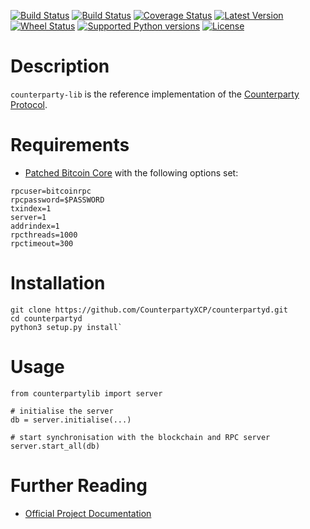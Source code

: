 [![Build Status](https://travis-ci.org/CounterpartyXCP/counterpartyd.svg)](https://travis-ci.org/CounterpartyXCP/counterpartyd)
[![Build Status](https://circleci.com/gh/CounterpartyXCP/counterpartyd.svg?&style=shield)](https://circleci.com/gh/CounterpartyXCP/counterpartyd)
[![Coverage Status](https://coveralls.io/repos/CounterpartyXCP/counterpartyd/badge.png)](https://coveralls.io/r/CounterpartyXCP/counterpartyd)
[![Latest Version](https://pypip.in/version/counterparty-lib/badge.svg)](https://pypi.python.org/pypi/counterparty-lib/)
[![Wheel Status](https://pypip.in/wheel/counterparty-lib/badge.svg)](https://pypi.python.org/pypi/counterparty-lib/)
[![Supported Python versions](https://pypip.in/py_versions/counterparty-lib/badge.svg)](https://pypi.python.org/pypi/counterparty-lib/)
[![License](https://pypip.in/license/counterparty-lib/badge.svg)](https://pypi.python.org/pypi/counterparty-lib/)


# Description
`counterparty-lib` is the reference implementation of the [Counterparty Protocol](https://counterparty.io).


# Requirements
* [Patched Bitcoin Core](https://github.com/btcdrak/bitcoin/releases) with the following options set:

```
rpcuser=bitcoinrpc
rpcpassword=$PASSWORD
txindex=1
server=1
addrindex=1
rpcthreads=1000
rpctimeout=300
```


# Installation

```
git clone https://github.com/CounterpartyXCP/counterpartyd.git
cd counterpartyd
python3 setup.py install`
```


# Usage

```
from counterpartylib import server

# initialise the server
db = server.initialise(...)

# start synchronisation with the blockchain and RPC server
server.start_all(db)
```


# Further Reading

* [Official Project Documentation](http://counterparty.io/docs/)
